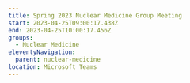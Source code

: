 ```yaml
---
title: Spring 2023 Nuclear Medicine Group Meeting
start: 2023-04-25T09:00:17.438Z
end: 2023-04-25T10:00:17.456Z
groups:
  - Nuclear Medicine
eleventyNavigation:
  parent: nuclear-medicine
location: Microsoft Teams
---
```

